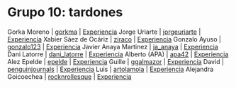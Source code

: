 # Grupo 10: tardones 

Gorka Moreno | [gorkma](https://twitter.com/gorkma) | [Experiencia](http://ftt.programania.net/experiencias/8.html) 
Jorge Uriarte | [jorgeuriarte](https://twitter.com/jorgeuriarte) | [Experiencia](http://ftt.programania.net/experiencias/17.html) 
Xabier Sáez de Ocáriz | [ziraco](https://twitter.com/ziraco) | [Experiencia](http://ftt.programania.net/experiencias/19.html) 
Gonzalo Ayuso | [gonzalo123](https://twitter.com/gonzalo123) | [Experiencia](http://ftt.programania.net/experiencias/32.html) 
Javier Anaya Martinez | [ja_anaya](https://twitter.com/ja_anaya) | [Experiencia](http://ftt.programania.net/experiencias/33.html) 
Dani Latorre | [dani_latorre](https://twitter.com/dani_latorre) | [Experiencia](http://ftt.programania.net/experiencias/43.html) 
Alberto (APA) | [apa42](https://twitter.com/apa42) | [Experiencia](http://ftt.programania.net/experiencias/44.html) 
Alez Epelde | [epelde](https://twitter.com/epelde) | [Experiencia](http://ftt.programania.net/experiencias/47.html) 
Guille | [ggalmazor](https://twitter.com/ggalmazor) | [Experiencia](http://ftt.programania.net/experiencias/48.html) 
David | [penguinjournals](https://twitter.com/penguinjournals) | [Experiencia](http://ftt.programania.net/experiencias/49.html) 
Luis | [artolamola](https://twitter.com/artolamola) | [Experiencia](http://ftt.programania.net/experiencias/50.html) 
Alejandra Goicoechea  | [rocknrollesque](https://twitter.com/rocknrollesque) | [Experiencia](http://ftt.programania.net/experiencias/51.html) 
 